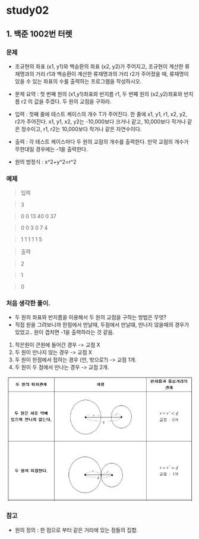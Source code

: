 # study02

## 1. 백준 1002번 터렛

### 문제
* 조규현의 좌표 (x1, y1)와 백승환의 좌표 (x2, y2)가 주어지고, 조규현이 계산한 류재명과의 거리 r1과 백승환이 계산한 류재명과의 거리 r2가 주어졌을 때, 류재명이 있을 수 있는 좌표의 수를 출력하는 프로그램을 작성하시오.

* 문제 요약 : 첫 번째 원의 (x1,y1)좌표와 반지름 r1, 두 번째 원의 (x2,y2)좌표와 반지름 r2 의 값을 주겠다. 두 원의 교점을 구하라. 
* 입력 : 첫째 줄에 테스트 케이스의 개수 T가 주어진다. 한 줄에 x1, y1, r1, x2, y2, r2가 주어진다.
  x1, y1, x2, y2는 -10,000보다 크거나 같고, 10,000보다 작거나 같은 정수이고, r1, r2는 10,000보다 작거나 같은 자연수이다.
* 출력 : 각 테스트 케이스마다 두 원의 교점의 개수를 출력한다. 만약 교점의 개수가 무한대일 경우에는 -1을 출력한다.
* 원의 방정식 : x^2+y^2=r^2

### 예제
> 입력

> 3

> 0 0 13 40 0 37

> 0 0 3 0 7 4

> 1 1 1 1 1 5


>출력

> 2

> 1

> 0

### 처음 생각한 풀이.
* 두 원의 좌표와 반지름을 이용해서 두 원의 교점을 구하는 방법은 무엇?
* 직접 원을 그려보니까 한점에서 만날때, 두점에서 만날떄, 만나지 않을때의 경우가 있었고..  원이 겹치면 -1을 출력하라는 것 같음. 
1. 작은원이 큰원에 들어간 경우 -> 교점 X
2. 두 원이 만나지 않는 경우 -> 교점 X
3. 두 원이 한점에서 접하는 경우 (안, 밖으로?) -> 교점 1개.
4. 두 원이 두 점에서 만나는 경우 -> 교점 2개.

![ex_screenshot](/study01/img/두원의중심거리1.jpg)

### 참고
* 원의 정의 : 한 점으로 부터 같은 거리에 있는 점들의 집합.
